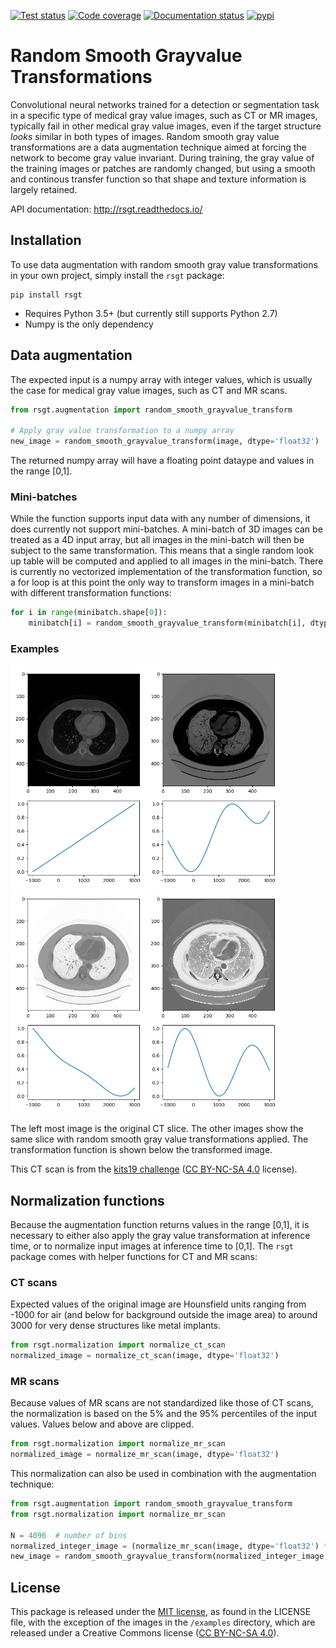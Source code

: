 [![Test status](https://github.com/nlessmann/rsgt/workflows/Tests/badge.svg)](https://github.com/nlessmann/rsgt/actions)
[![Code coverage](https://codecov.io/gh/nlessmann/rsgt/branch/master/graph/badge.svg)](https://codecov.io/gh/nlessmann/rsgt)
[![Documentation status](https://readthedocs.org/projects/rsgt/badge/?version=latest)](https://rsgt.readthedocs.io/en/latest/?badge=latest)
[![pypi](https://img.shields.io/pypi/v/rsgt)](https://pypi.org/project/rsgt/)

# Random Smooth Grayvalue Transformations

Convolutional neural networks trained for a detection or segmentation task in a specific type of medical gray value images, such as CT or MR images, typically
fail in other medical gray value images, even if the target structure *looks* similar in both types of images. Random smooth gray value transformations are a
data augmentation technique aimed at forcing the network to become gray value invariant. During training, the gray value of the training images or patches are
randomly changed, but using a smooth and continous transfer function so that shape and texture information is largely retained.

API documentation: http://rsgt.readthedocs.io/

## Installation

To use data augmentation with random smooth gray value transformations in your own project, simply install the `rsgt` package:

```
pip install rsgt
```

* Requires Python 3.5+ (but currently still supports Python 2.7)
* Numpy is the only dependency

## Data augmentation

The expected input is a numpy array with integer values, which is usually the case for medical gray value images, such as CT and MR scans.

```python
from rsgt.augmentation import random_smooth_grayvalue_transform

# Apply gray value transformation to a numpy array
new_image = random_smooth_grayvalue_transform(image, dtype='float32')
```

The returned numpy array will have a floating point dataype and values in the range [0,1].

### Mini-batches

While the function supports input data with any number of dimensions, it does currently not support mini-batches. A mini-batch of 3D images can be treated as a
4D input array, but all images in the mini-batch will then be subject to the same transformation. This means that a single random look up table will be computed
and applied to all images in the mini-batch. There is currently no vectorized implementation of the transformation function, so a for loop is at this point the
only way to transform images in a mini-batch with different transformation functions:

```python
for i in range(minibatch.shape[0]):
    minibatch[i] = random_smooth_grayvalue_transform(minibatch[i], dtype='float32')
```

### Examples

<img alt="Original CT scan" src="/examples/ct0.png" width="216"><img alt="Transformed CT scan #1" src="/examples/ct1.png" width="216"><img alt="Transformed CT scan #2" src="/examples/ct2.png" width="216"><img alt="Transformed CT scan #3" src="/examples/ct3.png" width="216">

The left most image is the original CT slice. The other images show the same slice with random smooth gray value transformations applied. The transformation
function is shown below the transformed image.

This CT scan is from the [kits19 challenge](https://kits-challenge.org) ([CC BY-NC-SA 4.0](https://creativecommons.org/licenses/by-nc-sa/4.0/) license).

## Normalization functions

Because the augmentation function returns values in the range [0,1], it is necessary to either also apply the gray value transformation at inference time, or to
normalize input images at inference time to [0,1]. The `rsgt` package comes with helper functions for CT and MR scans:

### CT scans

Expected values of the original image are Hounsfield units ranging from -1000 for air (and below for background outside the image area) to around 3000 for very
dense structures like metal implants.

```python
from rsgt.normalization import normalize_ct_scan
normalized_image = normalize_ct_scan(image, dtype='float32')
```

### MR scans

Because values of MR scans are not standardized like those of CT scans, the normalization is based on the 5% and the 95% percentiles of the input values. Values
below and above are clipped.

```python
from rsgt.normalization import normalize_mr_scan
normalized_image = normalize_mr_scan(image, dtype='float32')
```

This normalization can also be used in combination with the augmentation technique:

```python
from rsgt.augmentation import random_smooth_grayvalue_transform
from rsgt.normalization import normalize_mr_scan

N = 4096  # number of bins
normalized_integer_image = (normalize_mr_scan(image, dtype='float32') * N).round().astype(int)
new_image = random_smooth_grayvalue_transform(normalized_integer_image, min_max_val=(0, N), dtype='float32')
```

## License

This package is released under the [MIT license](LICENSE), as found in the LICENSE file, with the exception of the images in the `/examples` directory, which
are released under a Creative Commons license ([CC BY-NC-SA 4.0](https://creativecommons.org/licenses/by-nc-sa/4.0/)).
